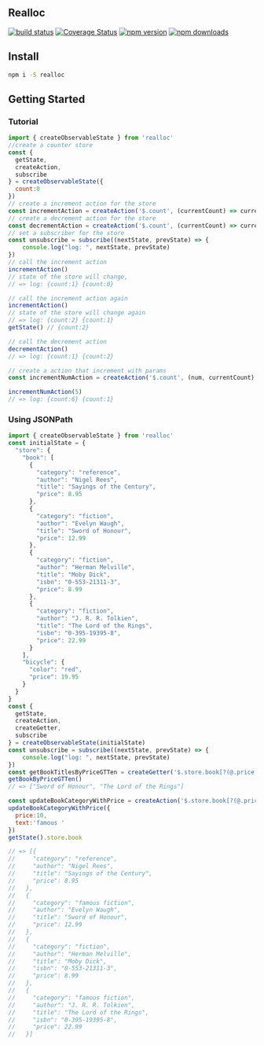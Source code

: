 Realloc
----
[![build status](https://img.shields.io/travis/foomorrow/realloc.svg)](https://travis-ci.org/foomorrow/realloc)
[![Coverage Status](https://img.shields.io/coveralls/foomorrow/realloc.svg)](https://coveralls.io/r/foomorrow/realloc?branch=master)
[![npm version](https://img.shields.io/npm/v/realloc.svg)](https://www.npmjs.com/package/realloc)
[![npm downloads](https://img.shields.io/npm/dm/realloc.svg)](https://www.npmjs.com/package/realloc)
## Install
```sh
npm i -S realloc
```
## Getting Started

### Tutorial
```javascript
import { createObservableState } from 'realloc'
//create a counter store
const {
  getState,
  createAction,
  subscribe
} = createObservableState({
  count:0
})
// create a increment action for the store
const incrementAction = createAction('$.count', (currentCount) => currentCount + 1)
// create a decrement action for the store
const decrementAction = createAction('$.count', (currentCount) => currentCount - 1)
// set a subscriber for the store
const unsubscribe = subscribe((nextState, prevState) => {
	console.log("log: ", nextState, prevState)
})
// call the increment action
incrementAction()
// state of the store will change,
// => log: {count:1} {count:0}

// call the increment action again
incrementAction()
// state of the store will change again
// => log: {count:2} {count:1}
getState() // {count:2}

// call the decrement action
decrementAction()
// => log: {count:1} {count:2}

// create a action that increment with params
const incrementNumAction = createAction('$.count', (num, currentCount) => currentCount + num)

incrementNumAction(5)
// => log: {count:6} {count:1}
```
### Using JSONPath
```javascript
import { createObservableState } from 'realloc'
const initialState = {
  "store": {
    "book": [
      {
        "category": "reference",
        "author": "Nigel Rees",
        "title": "Sayings of the Century",
        "price": 8.95
      },
      {
        "category": "fiction",
        "author": "Evelyn Waugh",
        "title": "Sword of Honour",
        "price": 12.99
      },
      {
        "category": "fiction",
        "author": "Herman Melville",
        "title": "Moby Dick",
        "isbn": "0-553-21311-3",
        "price": 8.99
      },
      {
        "category": "fiction",
        "author": "J. R. R. Tolkien",
        "title": "The Lord of the Rings",
        "isbn": "0-395-19395-8",
        "price": 22.99
      }
    ],
    "bicycle": {
      "color": "red",
      "price": 19.95
    }
  }
}
const {
  getState,
  createAction,
  createGetter,
  subscribe
} = createObservableState(initialState)
const unsubscribe = subscribe((nextState, prevState) => {
	console.log("log: ", nextState, prevState)
})
const getBookTitlesByPriceGTTen = createGetter('$.store.book[?(@.price > 10)].title')
getBookByPriceGTTen()
// => ["Sword of Honour", "The Lord of the Rings"]

const updateBookCategoryWithPrice = createAction('$.store.book[?(@.price > {price})].category', (payload, currentCategory) => payload.text + currentCategory )
updateBookCategoryWithPrice({
  price:10,
  text:'famous '
})
getState().store.book

// => [{
//     "category": "reference",
//     "author": "Nigel Rees",
//     "title": "Sayings of the Century",
//     "price": 8.95
//   },
//   {
//     "category": "famous fiction",
//     "author": "Evelyn Waugh",
//     "title": "Sword of Honour",
//     "price": 12.99
//   },
//   {
//     "category": "fiction",
//     "author": "Herman Melville",
//     "title": "Moby Dick",
//     "isbn": "0-553-21311-3",
//     "price": 8.99
//   },
//   {
//     "category": "famous fiction",
//     "author": "J. R. R. Tolkien",
//     "title": "The Lord of the Rings",
//     "isbn": "0-395-19395-8",
//     "price": 22.99
//   }]

```

